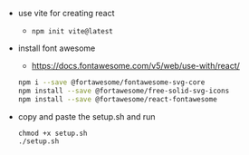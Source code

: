 - use vite for creating react
    - `npm init vite@latest`

- install font awesome
    - https://docs.fontawesome.com/v5/web/use-with/react/
    ```bash
    npm i --save @fortawesome/fontawesome-svg-core
    npm install --save @fortawesome/free-solid-svg-icons
    npm install --save @fortawesome/react-fontawesome
    ```

- copy and paste the setup.sh and run
    ```
    chmod +x setup.sh
    ./setup.sh

    ```